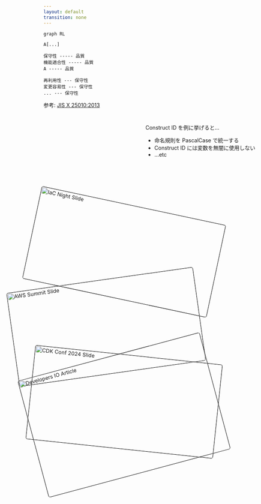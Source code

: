 ```yaml
---
layout: default
transition: none
---
```


<style scoped>

.bullet-item {
  position: absolute;
  top: 370px;
  left: 500px;
}

.image {
  position: absolute;
  top: 25%;
  left: 20%;
  border-radius: 5px;
  border: 1px solid black;
}

.image-1 {
  top: 20%;
  left: 15%;
  transform: rotate(-8deg);
  width: 500px;
  height: 250px;
}

.image-2 {
  top: 15%;
  right: 20%;
  transform: rotate(12deg);
  width: 500px;
  height: 250px;
}

.image-3 {
  bottom: 25%;
  left: 20%;
  transform: rotate(6deg);
  width: 500px;
  height: 250px;
}

.image-4 {
  bottom: 20%;
  right: 15%;
  transform: rotate(-15deg);
  width: 500px;
  height: 320px;
}
</style>

<section-title title="品質の高いコードとは？" />

<div class="mt-2" v-click="1">

```mermaid
graph RL

A[...]

保守性 ----- 品質
機能適合性 ----- 品質
A ----- 品質

再利用性 --- 保守性
変更容易性 --- 保守性
... --- 保守性
```

参考: [JIS X 25010:2013](https://kikakurui.com/x2/X25010-2013-01.html)

</div>

<div class="_bullet bullet-item" v-click="2">

Construct ID を例に挙げると...

- 命名規則を PascalCase で統一する
- Construct ID には変数を無闇に使用しない
- ...etc

</div>

<img
  src="/aws-summit.png"
  class="image image-1"
  alt="AWS Summit Slide"
  v-click="3"
/>

<img
  src="/iac-night.png"
  class="image image-2"
  alt="IaC Night Slide"
  v-click="4"
/>

<img
  src="/cdk-conf-2024.png"
  class="image image-3"
  alt="CDK Conf 2024 Slide"
  v-click="5"
/>

<img
  src="/developers-io.png"
  class="image image-4"
  alt="Developers IO Article"
  v-click="6"
/>

<!--
では本題に入っていくのですが、そもそも 品質の高いコードとは何でしょうか？

[click] 実はソフトウェア品質については規格が定められており、このようにいくつかの特性に分類されています。

[click] CDK においては、このような品質を高めるためのセオリーやベストプラクティスがいくつかあり、Construct ID を例に挙げると、命名規則を PascalCase で統一しましょう。というものだったり、Construct ID には変数を無闇に使用しないようにしましょう。などがあります。

先月の AWS Summit の後藤さんのセッションでも、このような内容を含んだものがありましたし、今年の3月に開催された JAWS UG Tokyo の IaC Night でも、ソフトウェア品質の保守性の特性にフォーカスした内容で、私もセッションをしました

[click] 他にも、いろいろな記事やセッションで扱われています
-->
